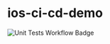 # ios-ci-cd-demo


![Unit Tests Workflow Badge](https://github.com/anupdsouza/ios-ci-cd-demo/actions/workflows/unit-tests.yml/badge.svg?branch=main)

